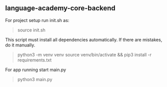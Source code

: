 ## language-academy-core-backend
For project setup run init.sh as:

> source init.sh

This script must install all dependencies automatically. If there are mistakes, do it manually.

> python3 -m venv venv
> source venv/bin/activate &&
> pip3 install -r requirements.txt

For app running start main.py
> python3 main.py